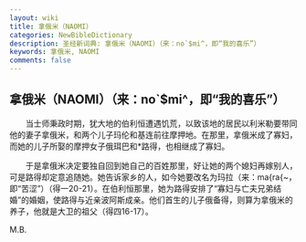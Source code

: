 ```yaml
---
layout: wiki
title: 拿俄米（NAOMI）
categories: NewBibleDictionary
description: 圣经新词典: 拿俄米（NAOMI）（来：no`$mi^，即“我的喜乐”）
keywords: 拿俄米, NAOMI
comments: false
---
```


## 拿俄米（NAOMI）（来：no`$mi^，即“我的喜乐”）

　　当士师秉政时期，犹大地的伯利恒遭遇饥荒，以致该地的居民以利米勒要带同他的妻子拿俄米，和两个儿子玛伦和基连前往摩押地。在那里，拿俄米成了寡妇，而她的儿子所娶的摩押女子俄珥巴和*路得，也相继成了寡妇。

　　于是拿俄米决定要独自回到她自己的百姓那里，好让她的两个媳妇再嫁别人，可是路得却定意追随她。她告诉家乡的人，如今她要改名为玛拉（来：ma{ra{~，即“苦涩”）（得一20-21）。在伯利恒那里，她为路得安排了“寡妇与亡夫兄弟结婚”的婚姻，使路得与近亲波阿斯成亲。他们首生的儿子俄备得，则算为拿俄米的养子，他就是大卫的祖父（得四16-17）。

M.B.








